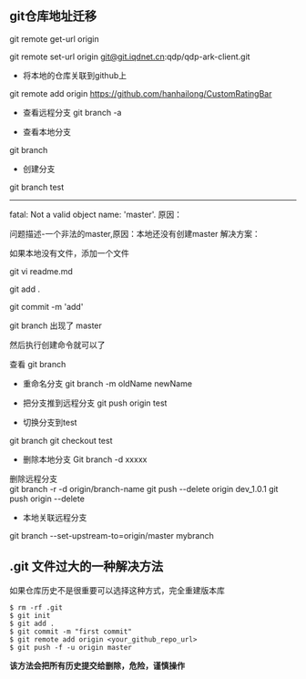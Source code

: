 
## git仓库地址迁移

git remote get-url origin

git remote set-url origin git@git.iqdnet.cn:qdp/qdp-ark-client.git



- 将本地的仓库关联到github上

git remote add origin https://github.com/hanhailong/CustomRatingBar

- 查看远程分支
git branch -a  

- 查看本地分支

git branch  	

- 创建分支

git branch test  

------------
fatal: Not a valid object name: 'master'.
原因：

 问题描述-一个非法的master,原因：本地还没有创建master
解决方案：

  如果本地没有文件，添加一个文件

git vi readme.md

git add .

git commit -m 'add'

git branch 出现了 master

然后执行创建命令就可以了




查看  git branch

- 重命名分支
git branch -m oldName newName

- 把分支推到远程分支 
git push origin test 

- 切换分支到test

git branch
git checkout test

- 删除本地分支   Git branch -d xxxxx

删除远程分支  
git branch -r -d origin/branch-name 
git push --delete origin dev_1.0.1
git push origin --delete <branchName>

- 本地关联远程分支

 git branch --set-upstream-to=origin/master mybranch



##  .git 文件过大的一种解决方法

如果仓库历史不是很重要可以选择这种方式，完全重建版本库

```
$ rm -rf .git
$ git init
$ git add .
$ git commit -m "first commit"
$ git remote add origin <your_github_repo_url>
$ git push -f -u origin master
```

**该方法会把所有历史提交给删除，危险，谨慎操作**

